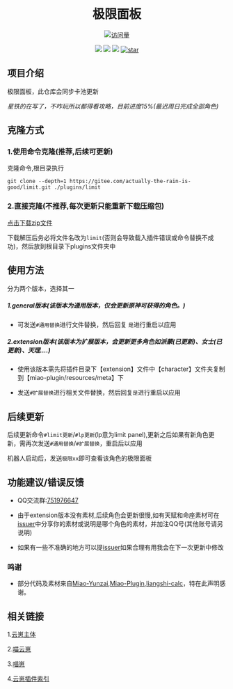 <div align=center> <h1>极限面板</h1> </div>

<div align="center">

[![访问量](https://profile-counter.glitch.me/limit/count.svg)](https://gitee.com/actually-the-rain-is-good/limit)

[![](https://img.shields.io/badge/Yunzai-v3-yellow)](https://gitee.com/Le-niao/Yunzai-Bot)
[![](https://img.shields.io/badge/Miao﹣­­­­­­Yunzai-v3.1.0-yellow)](https://gitee.com/yoimiya-kokomi/Miao-Yunzai)
[![](https://img.shields.io/badge/Author-其实雨很好-red)](https://gitee.com/actually-the-rain-is-good)
<a href='https://gitee.com/actually-the-rain-is-good/limit/stargazers'><img src='https://gitee.com/actually-the-rain-is-good/limit//badge/star.svg?theme=dark' alt='star'></img></a>
</div>

## 项目介绍

极限面板，此仓库会同步卡池更新

 _星铁的在写了，不咋玩所以都得看攻略，目前进度15%(最迟周日完成全部角色)_ 

## 克隆方式

### 1.使用命令克隆(推荐,后续可更新)

克隆命令,根目录执行

```
git clone --depth=1 https://gitee.com/actually-the-rain-is-good/limit.git ./plugins/limit
```

### 2.直接克隆(不推荐,每次更新只能重新下载压缩包)

[点击下载zip文件](https://gitee.com/actually-the-rain-is-good/limit/repository/archive/master.zip)

下载解压后务必将文件名改为`limit`(否则会导致载入插件错误或命令替换不成功)，然后放到根目录下plugins文件夹中

## 使用方法

分为两个版本，选择其一

##### 1.general版本(该版本为通用版本，仅会更新原神可获得的角色。)

* 可发送`#通用替换`进行文件替换，然后回复 `是`进行重启以应用

##### 2.extension版本(该版本为扩展版本，会更新更多角色如派蒙(已更新)、女士(已更新)、天理....)

* 使用该版本需先将插件目录下【extension】文件中【character】文件夹复制到【miao-plugin/resources/meta】下

* 发送`#扩展替换`进行相关文件替换，然后回复`是`进行重启以应用

## 后续更新

后续更新命令`#limit更新`/`#lp更新`(lp意为limit panel),更新之后如果有新角色更新，需再次发送`#通用替换`/`#扩展替换`，重启后以应用

机器人启动后，发送`极限xx`即可查看该角色的极限面板

## 功能建议/错误反馈

- QQ交流群:[751976647](https://qm.qq.com/q/k6jV4bvLEW)

- 由于extension版本没有素材,后续角色会更新很慢,如有天赋和命座素材可在[issuer](https://gitee.com/actually-the-rain-is-good/limit/issues)中分享你的素材或说明是哪个角色的素材，并加注QQ号(其他账号请另说明)

- 如果有一些不准确的地方可以提[issuer](https://gitee.com/actually-the-rain-is-good/limit/issues)如果合理有用我会在下一次更新中修改

### 鸣谢
- 部分代码及素材来自[Miao-Yunzai](https://gitee.com/yoimiya-kokomi/Miao-Yunzai),[Miao-Plugin](https://gitee.com/yoimiya-kokomi/miao-plugin),[liangshi-calc](https://gitee.com/liangshi233/liangshi-calc)，特在此声明感谢。

## 相关链接
1.[云崽主体](https://gitee.com/Le-niao/Yunzai-Bot)

2.[喵云崽](https://gitee.com/yoimiya-kokomi/Yunzai-Bot)

3.[喵崽](https://gitee.com/yoimiya-kokomi/Miao-Yunzai)

4.[云崽插件索引](https://gitee.com/yhArcadia/Yunzai-Bot-plugins-index)